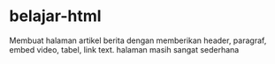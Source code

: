 # belajar-html

Membuat halaman artikel berita dengan memberikan header, paragraf, embed video, tabel, link text.
halaman masih sangat sederhana
